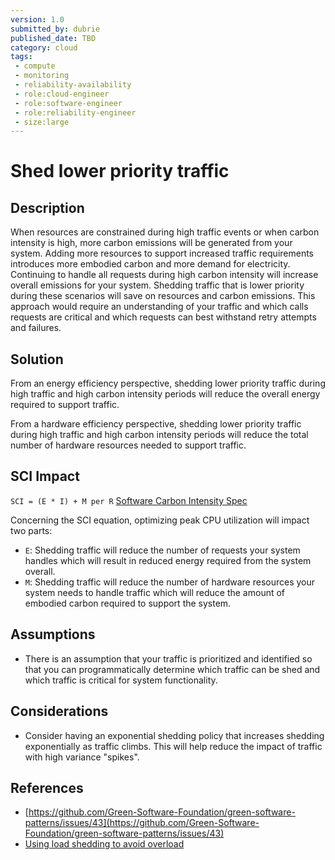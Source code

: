 ```yaml
---
version: 1.0
submitted_by: dubrie
published_date: TBD
category: cloud
tags: 
 - compute
 - monitoring
 - reliability-availability
 - role:cloud-engineer
 - role:software-engineer
 - role:reliability-engineer
 - size:large
---
```


# Shed lower priority traffic

## Description

When resources are constrained during high traffic events or when carbon intensity is high, more carbon emissions will be generated from your system. Adding more resources to support increased traffic requirements introduces more embodied carbon and more demand for electricity. Continuing to handle all requests during high carbon intensity will increase overall emissions for your system. Shedding traffic that is lower priority during these scenarios will save on resources and carbon emissions. This approach would require an understanding of your traffic and which calls requests are critical and which requests can best withstand retry attempts and failures.    


## Solution

From an energy efficiency perspective, shedding lower priority traffic during high traffic and high carbon intensity periods will reduce the overall energy required to support traffic. 

From a hardware efficiency perspective, shedding lower priority traffic during high traffic and high carbon intensity periods will reduce the total number of hardware resources needed to support traffic. 

## SCI Impact

`SCI = (E * I) + M per R`
[Software Carbon Intensity Spec](https://grnsft.org/sci)

Concerning the SCI equation, optimizing peak CPU utilization will impact two parts:

- `E`: Shedding traffic will reduce the number of requests your system handles which will result in reduced energy required from the system overall. 
- `M`: Shedding traffic will reduce the number of hardware resources your system needs to handle traffic which will reduce the amount of embodied carbon required to support the system.

## Assumptions
- There is an assumption that your traffic is prioritized and identified so that you can programmatically determine which traffic can be shed and which traffic is critical for system functionality. 

## Considerations
- Consider having an exponential shedding policy that increases shedding exponentially as traffic climbs. This will help reduce the impact of traffic with high variance "spikes".


## References
- [https://github.com/Green-Software-Foundation/green-software-patterns/issues/43](https://github.com/Green-Software-Foundation/green-software-patterns/issues/43)
- [Using load shedding to avoid overload](https://aws.amazon.com/builders-library/using-load-shedding-to-avoid-overload/)
